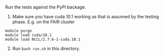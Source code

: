 Run the tests against the PyPI backage.


1. Make sure you have cuda 10.1 working as
that is assumed by the testing phase. E.g. on the FAIR cluster

```
module purge
module load cuda/10.1
module load NCCL/2.7.6-1-cuda.10.1
```

2. Run `bash run.sh` in this directory.
